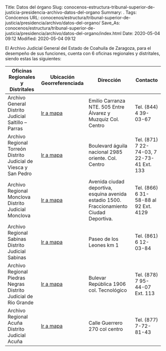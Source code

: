 Title: Datos del órgano
Slug: conocenos-estructura-tribunal-superior-de-justicia-presidencia-archivo-datos-del-organo
Summary: .
Tags: Conócenos
URL: conocenos/estructura/tribunal-superior-de-justicia/presidencia/archivo/datos-del-organo/
Save_As: conocenos/estructura/tribunal-superior-de-justicia/presidencia/archivo/datos-del-organo/index.html
Date: 2020-05-04 09:12
Modified: 2020-05-04 09:12


El Archivo Judicial General del Estado de Coahuila de Zaragoza, para el desempeño de sus funciones, cuenta con 6 oficinas regionales y distritales, siendo estas las siguientes:




| **Oficinas Regionales  y Distritales**                       | **Ubicación  Georreferenciada**                    | **Dirección**                                                | **Contacto**                                    |
| ------------------------------------------------------------ | -------------------------------------------------- | ------------------------------------------------------------ | ----------------------------------------------- |
| Archivo  General   Distrito  Judicial Saltillo – Parras      | [Ir a mapa](https://goo.gl/maps/FK4p2LPJnEVjiGNcA) | Emilio  Carranza NTE. 505 Entre Álvarez y Muzquiz   Col.  Centro | Tel.  (844) 4 39-03-67                          |
| Archivo  Regional   Torreón  Distrito  Judicial de Viesca y San Pedro | [Ir a mapa](https://goo.gl/maps/WoJLcwt6VRoYJDCv9) | Boulevard  águila nacional 2985 oriente.   Col.  Centro      | Tel.  (871) 7 22-74-03,  7  22-73-41  Ext.  133 |
| Archivo  Regional Monclova   Distrito  Judicial Monclova     | [Ir a mapa](https://goo.gl/maps/Qq6KVLBpNvPexSNB7) | Avenida  ciudad deportiva, esquina avenida estadio 1500. Fraccionamiento Ciudad  Deportiva. | Tel.  (866) 6 31-58-88 al 92 Ext. 4129          |
| Archivo  Regional Sabinas  Distrito  Judicial Sabinas        | [Ir a mapa](https://goo.gl/maps/BW7AJ4pnaB4uj4UK7) | Paseo  de los Leones km 1                                    | Tel. (861) 6 12-03-84                           |
| Archivo  Regional Piedras Negras   Distrito  Judicial de Rio Grande | [Ir a mapa](https://goo.gl/maps/chfkbe84aUjWQaqi7) | Bulevar  República 1906 col. Tecnológico                     | Tel.  (878) 7 95-44-07 Ext. 113                 |
| Archivo  Regional Acuña   Distrito  Judicial Acuña           | [Ir a mapa](https://goo.gl/maps/KbHimcFMrMekj7vg7) | Calle  Guerrero 270 col centro                               | Tel. (877) 7-72-81-43                           |



